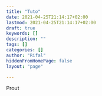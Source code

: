```yaml
---
title: "Tuto"
date: 2021-04-25T21:14:17+02:00
lastmod: 2021-04-25T21:14:17+02:00
draft: true
keywords: []
description: ""
tags: []
categories: []
author: "Rifal"
hiddenFromHomePage: false
layout: "page"

---
```


Prout